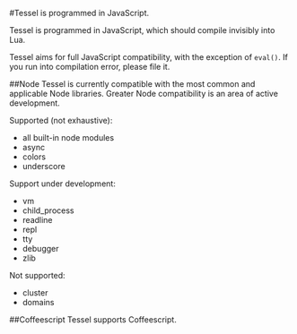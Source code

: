 #Tessel is programmed in JavaScript.

Tessel is programmed in JavaScript, which should compile invisibly into Lua.

Tessel aims for full JavaScript compatibility, with the exception of `eval()`. If you run into compilation error, please file it.

##Node
Tessel is currently compatible with the most common and applicable Node libraries. Greater Node compatibility is an area of active development.

Supported (not exhaustive):
* all built-in node modules
* async
* colors
* underscore

Support under development:
* vm
* child_process
* readline
* repl
* tty
* debugger
* zlib

Not supported:
* cluster
* domains

##Coffeescript
Tessel supports Coffeescript.
